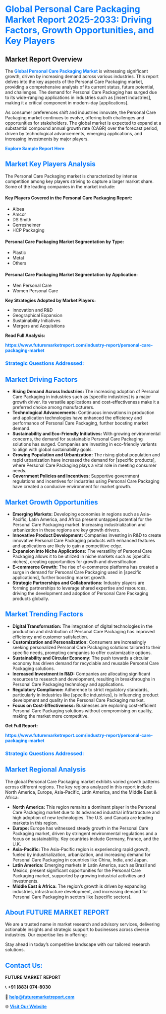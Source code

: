 <h1 style="color: #007BFF;">Global Personal Care Packaging Market Report 2025-2033: Driving Factors, Growth Opportunities, and Key Players</h1>

<section id="overview">
<h2>Market Report Overview</h2>
<p>The <a href="https://www.futuremarketreport.com/industry-report/personal-care-packaging-market" style="color: #007BFF; text-decoration: none;"><strong>Global Personal Care Packaging Market</strong></a> is witnessing significant growth, driven by increasing demand across various industries. This report delves into the key aspects of the Personal Care Packaging market, providing a comprehensive analysis of its current status, future potential, and challenges. The demand for Personal Care Packaging has surged due to its wide-ranging applications in industries such as [insert industries], making it a critical component in modern-day [applications].</p>
<p>As consumer preferences shift and industries innovate, the Personal Care Packaging market continues to evolve, offering both challenges and opportunities for stakeholders. The global market is expected to expand at a substantial compound annual growth rate (CAGR) over the forecast period, driven by technological advancements, emerging applications, and increasing investments by major players.</p>
</section>

<section id="overview">
<p><a href="https://www.futuremarketreport.com/request-sample/reportId=50915" style="color: #007BFF; text-decoration: none;"><strong>Explore Sample Report Here</strong></a></p>
</section>

<section id="key-players">
<h2 style="color: #007BFF;">Market Key Players Analysis</h2>
<p>The Personal Care Packaging market is characterized by intense competition among key players striving to capture a larger market share. Some of the leading companies in the market include:</p>
<h4>Key Players Covered in the Personal Care Packaging Report:</h4>
<ul><li>Albea</li><li>Amcor</li><li>DS Smith</li><li>Gerresheimer</li><li>HCP Packaging</li></ul>
<h4>Personal Care Packaging Market Segmentation by Type:</h4>
<ul><li>Plastic</li><li>Metal</li><li>Others</li></ul>

<h4>Personal Care Packaging Market Segmentation by Application:</h4>
<ul><li>Men Personal Care</li><li>Women Personal Care</li></ul>
<p><strong>Key Strategies Adopted by Market Players:</strong></p>
<ul>
<li>Innovation and R&D</li>
<li>Geographical Expansion</li>
<li>Sustainability Initiatives</li>
<li>Mergers and Acquisitions</li>
</ul>
</section>

<section>
<p><strong>Read Full Analysis: </strong></p><a href="https://www.futuremarketreport.com/industry-report/personal-care-packaging-market" style="color: #007BFF; text-decoration: none;"><strong>https://www.futuremarketreport.com/industry-report/personal-care-packaging-market</strong></a>
<h3 style="color: #007BFF;">Strategic Questions Addressed:</h3>
</section>

<section id="driving-factors">
<h2 style="color: #007BFF;">Market Driving Factors</h2>
<ul>
<li><strong>Rising Demand Across Industries:</strong> The increasing adoption of Personal Care Packaging in industries such as [specific industries] is a major growth driver. Its versatile applications and cost-effectiveness make it a preferred choice among manufacturers.</li>
<li><strong>Technological Advancements:</strong> Continuous innovations in production and application technologies have enhanced the efficiency and performance of Personal Care Packaging, further boosting market demand.</li>
<li><strong>Sustainability and Eco-Friendly Initiatives:</strong> With growing environmental concerns, the demand for sustainable Personal Care Packaging solutions has surged. Companies are investing in eco-friendly variants to align with global sustainability goals.</li>
<li><strong>Growing Population and Urbanization:</strong> The rising global population and rapid urbanization have increased the demand for [specific products], where Personal Care Packaging plays a vital role in meeting consumer needs.</li>
<li><strong>Government Policies and Incentives:</strong> Supportive government regulations and incentives for industries using Personal Care Packaging have created a conducive environment for market growth.</li>
</ul>
</section>

<section id="growth-opportunities">
<h2 style="color: #007BFF;">Market Growth Opportunities</h2>
<ul>
<li><strong>Emerging Markets:</strong> Developing economies in regions such as Asia-Pacific, Latin America, and Africa present untapped potential for the Personal Care Packaging market. Increasing industrialization and urbanization in these regions are key growth drivers.</li>
<li><strong>Innovative Product Development:</strong> Companies investing in R&D to create innovative Personal Care Packaging products with enhanced features and applications are likely to gain a competitive edge.</li>
<li><strong>Expansion into Niche Applications:</strong> The versatility of Personal Care Packaging allows it to be utilized in niche markets such as [specific niches], creating opportunities for growth and diversification.</li>
<li><strong>E-commerce Growth:</strong> The rise of e-commerce platforms has created a surge in demand for Personal Care Packaging used in [specific applications], further boosting market growth.</li>
<li><strong>Strategic Partnerships and Collaborations:</strong> Industry players are forming partnerships to leverage shared expertise and resources, driving the development and adoption of Personal Care Packaging products globally.</li>
</ul>
</section>

<section id="trending-factors">
<h2 style="color: #007BFF;">Market Trending Factors</h2>
<ul>
<li><strong>Digital Transformation:</strong> The integration of digital technologies in the production and distribution of Personal Care Packaging has improved efficiency and customer satisfaction.</li>
<li><strong>Customization and Personalization:</strong> Consumers are increasingly seeking personalized Personal Care Packaging solutions tailored to their specific needs, prompting companies to offer customizable options.</li>
<li><strong>Sustainability and Circular Economy:</strong> The push towards a circular economy has driven demand for recyclable and reusable Personal Care Packaging solutions.</li>
<li><strong>Increased Investment in R&D:</strong> Companies are allocating significant resources to research and development, resulting in breakthroughs in Personal Care Packaging technology and applications.</li>
<li><strong>Regulatory Compliance:</strong> Adherence to strict regulatory standards, particularly in industries like [specific industries], is influencing product development and quality in the Personal Care Packaging market.</li>
<li><strong>Focus on Cost-Effectiveness:</strong> Businesses are exploring cost-efficient Personal Care Packaging solutions without compromising on quality, making the market more competitive.</li>
</ul>
</section>

<section>
<p><strong>Get Full Report: </strong></p><a href="https://www.futuremarketreport.com/industry-report/personal-care-packaging-market" style="color: #007BFF; text-decoration: none;"><strong>https://www.futuremarketreport.com/industry-report/personal-care-packaging-market</strong></a>
<h3 style="color: #007BFF;">Strategic Questions Addressed:</h3>
</section>


<section id="regional-analysis">
<h2 style="color: #007BFF;">Market Regional Analysis</h2>
<p>The global Personal Care Packaging market exhibits varied growth patterns across different regions. The key regions analyzed in this report include North America, Europe, Asia-Pacific, Latin America, and the Middle East & Africa:</p>
<ul>
<li><strong>North America:</strong> This region remains a dominant player in the Personal Care Packaging market due to its advanced industrial infrastructure and high adoption of new technologies. The U.S. and Canada are leading markets in this region.</li>
<li><strong>Europe:</strong> Europe has witnessed steady growth in the Personal Care Packaging market, driven by stringent environmental regulations and a focus on sustainability. Key countries include Germany, France, and the U.K.</li>
<li><strong>Asia-Pacific:</strong> The Asia-Pacific region is experiencing rapid growth, fueled by industrialization, urbanization, and increasing demand for Personal Care Packaging in countries like China, India, and Japan.</li>
<li><strong>Latin America:</strong> Emerging markets in Latin America, such as Brazil and Mexico, present significant opportunities for the Personal Care Packaging market, supported by growing industrial activities and investments.</li>
<li><strong>Middle East & Africa:</strong> The region’s growth is driven by expanding industries, infrastructure development, and increasing demand for Personal Care Packaging in sectors like [specific sectors].</li>
</ul>
</section>

<footer>
<h2 style="color: #007BFF;">About FUTURE MARKET REPORT</h2>
<p>We are a trusted name in market research and advisory services, delivering actionable insights and strategic support to businesses across diverse industries. Our expertise lies in offering:</p>

<p>Stay ahead in today’s competitive landscape with our tailored research solutions.</p>

<h2 style="color: #007BFF;">Contact Us:</h2>
<p><strong>FUTURE MARKET REPORT</strong></p>
<p>📞 <strong>+91 (883) 074-8030</strong></p>
<p>📧 <strong><a href="mailto:help@futuremarketreport.com" style="color: #007BFF;">help@futuremarketreport.com</a></strong></p>
<p>🌐 <strong><a href="https://www.futuremarketreport.com/" style="color: #007BFF;">Visit Our Website</a></strong></p>
</footer>